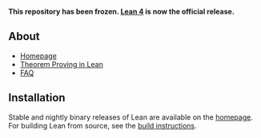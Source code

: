 **This repository has been frozen. [Lean 4](https://github.com/leanprover/lean4) is now the official release.**

About
-----

- [Homepage](http://leanprover.github.io)
- [Theorem Proving in Lean](https://leanprover.github.io/theorem_proving_in_lean/index.html)
- [FAQ](doc/faq.md)

Installation
------------

Stable and nightly binary releases of Lean are available on the [homepage](https://leanprover.github.io/download/). For building Lean from source, see the [build instructions](doc/make/index.md).

